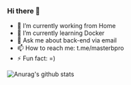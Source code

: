 ### Hi there 👋

- 🔭 I’m currently working from Home
- 🌱 I’m currently learning Docker
- 💬 Ask me about back-end via email
- 📫 How to reach me: t.me/masterbpro
- ⚡ Fun fact: =)


![Anurag's github stats](https://github-readme-stats.vercel.app/api?username=masterbpro&show_icons=true&theme=dark)


